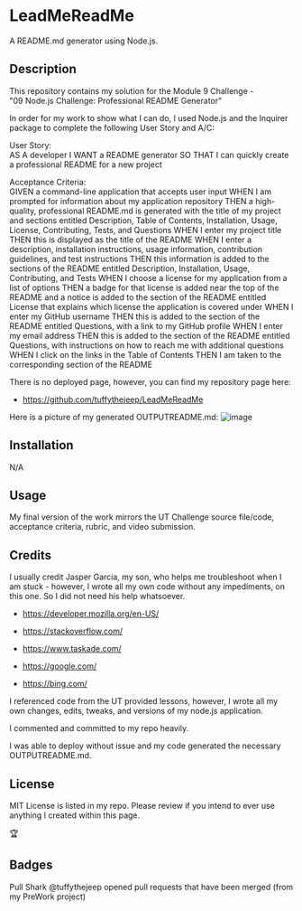 # LeadMeReadMe

A README.md generator using Node.js.

## Description

This repository contains my solution for the Module 9 Challenge - \
"09 Node.js Challenge: Professional README Generator"

In order for my work to show what I can do, I used Node.js and the Inquirer package to complete the following User Story and A/C:

User Story: \
AS A developer
I WANT a README generator
SO THAT I can quickly create a professional README for a new project

Acceptance Criteria: \
GIVEN a command-line application that accepts user input
WHEN I am prompted for information about my application repository
THEN a high-quality, professional README.md is generated with the title of my project and sections entitled Description, Table of Contents, Installation, Usage, License, Contributing, Tests, and Questions
WHEN I enter my project title
THEN this is displayed as the title of the README
WHEN I enter a description, installation instructions, usage information, contribution guidelines, and test instructions
THEN this information is added to the sections of the README entitled Description, Installation, Usage, Contributing, and Tests
WHEN I choose a license for my application from a list of options
THEN a badge for that license is added near the top of the README and a notice is added to the section of the README entitled License that explains which license the application is covered under
WHEN I enter my GitHub username
THEN this is added to the section of the README entitled Questions, with a link to my GitHub profile
WHEN I enter my email address
THEN this is added to the section of the README entitled Questions, with instructions on how to reach me with additional questions
WHEN I click on the links in the Table of Contents
THEN I am taken to the corresponding section of the README

There is no deployed page, however, you can find my repository page here:

- <https://github.com/tuffythejeep/LeadMeReadMe>

Here is a picture of my generated OUTPUTREADME.md:
![image](https://github.com/tuffythejeep/the-task-board-to-end-all-task-boards/assets/167649421/2bc48e57-b18b-4efc-850c-7357eb4c1795)


## Installation

N/A

## Usage

My final version of the work mirrors the UT Challenge source file/code, acceptance criteria, rubric, and video submission.

## Credits

I usually credit Jasper Garcia, my son, who helps me troubleshoot when I am stuck - however, I wrote all my own code without any impediments, on this one. So I did not need his help whatsoever.

- <https://developer.mozilla.org/en-US/>

- <https://stackoverflow.com/>

- <https://www.taskade.com/>

- <https://google.com/>

- <https://bing.com/>

I referenced code from the UT provided lessons, however, I wrote all my own changes, edits, tweaks, and versions of my node.js application.

I commented and committed to my repo heavily.

I was able to deploy without issue and my code generated the necessary OUTPUTREADME.md.

## License

MIT License is listed in my repo. Please review if you intend to ever use anything I created within this page.

:trophy:

## Badges

Pull Shark
@tuffythejeep opened pull requests that have been merged (from my PreWork project)
